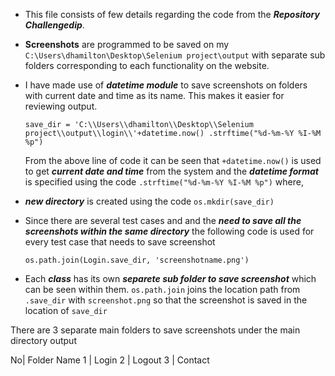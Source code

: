 + This file consists of few details regarding the code from the **_Repository Challengedip_**.

+ **Screenshots** are programmed to be saved on my `C:\Users\dhamilton\Desktop\Selenium project\output` with separate sub folders corresponding to each functionality on the website.

* I have made use of **_datetime module_** to save screenshots on folders with current date and time as its name. This makes it easier for reviewing output.

   `save_dir = 'C:\\Users\\dhamilton\\Desktop\\Selenium project\\output\\login\\'+datetime.now() .strftime("%d-%m-%Y %I-%M %p")`

   From the above line of code it can be seen that `+datetime.now()` is used to get **_current date and time_** from the system and the **_datetime format_** is specified using the code `.strftime("%d-%m-%Y %I-%M %p")` where,

+ **_new directory_** is created using the code `os.mkdir(save_dir)`

* Since there are several test cases and and the **_need to save all the screenshots within the same directory_** the following code is used for every test case that needs to save screenshot

   `os.path.join(Login.save_dir, 'screenshotname.png')`

* Each **_class_** has its own **_separete sub folder to save screenshot_** which can be seen within them. `os.path.join` joins the location path from `.save_dir` with `screenshot.png` so that the screenshot is saved in the location of `save_dir`

There are 3 separate main folders to save screenshots under the main directory output

No| Folder Name
1 | Login
2 | Logout
3 | Contact
